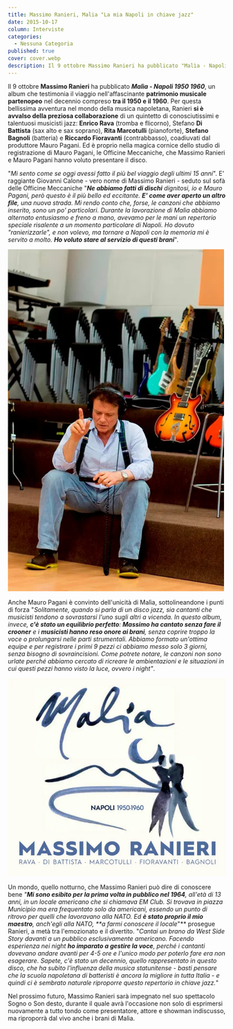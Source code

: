 ```yaml
---
title: Massimo Ranieri, Malia "La mia Napoli in chiave jazz"
date: 2015-10-17
column: Interviste
categories:
  - Nessuna Categoria
published: true
cover: cover.webp
description: Il 9 ottobre Massimo Ranieri ha pubblicato "Malìa - Napoli 1950 1960", un album che testimonia il viaggio nell'affascinante patrimonio musicale partenopeo nel decennio compreso tra il 1950 e il 1960.
---
```

Il 9 ottobre **Massimo Ranieri** ha pubblicato **_Malìa - Napoli 1950 1960_**, un album che testimonia il viaggio nell'affascinante **patrimonio musicale partenopeo** nel decennio compreso **tra il 1950 e il 1960**. Per questa bellissima avventura nel mondo della musica napoletana, Ranieri **si è avvalso della preziosa collaborazione** di un quintetto di conosciutissimi e talentuosi musicisti jazz: **Enrico Rava** (tromba e flicorno), Stefano **Di Battista** (sax alto e sax soprano), **Rita Marcotulli** (pianoforte), **Stefano Bagnoli** (batteria) e **Riccardo Fioravanti** (contrabbasso), coadiuvati dal produttore Mauro Pagani. Ed è proprio nella magica cornice dello studio di registrazione di Mauro Pagani, le Officine Meccaniche, che Massimo Ranieri e Mauro Pagani hanno voluto presentare il disco.

"_Mi sento come se oggi avessi fatto il più bel viaggio degli ultimi 15 anni_". E' raggiante Giovanni Calone - vero nome di Massimo Ranieri - seduto sul sofà delle Officine Meccaniche "_**Ne abbiamo fatti di dischi** dignitosi, io e Mauro Pagani, però questo è il più bello ed eccitante. **E' come aver aperto un altro file**, una nuova strada. Mi rendo conto che, forse, le canzoni che abbiamo inserito, sono un po' particolari. Durante la lavorazione di Malìa abbiamo alternato entusiasmo e freno a mano, avevamo per le mani un repertorio speciale risalente a un momento particolare di Napoli. Ho dovuto "ranierizzarle", e non volevo, ma tornare a Napoli con la memoria mi è servito a molto. **Ho voluto stare al servizio di questi brani**_".

![Immagine](./Massimo-Ranieri-ph_-marco-piraccini.webp)

Anche Mauro Pagani è convinto dell'unicità di Malìa, sottolineandone i punti di forza "_Solitamente, quando si parla di un disco jazz, sia cantanti che musicisti tendono a sovrastarsi l'uno sugli altri a vicenda. In questo album, invece, **c'è stato un equilibrio perfetto**: **Massimo ha cantato senza fare il crooner** e i **musicisti hanno reso onore ai brani**, senza coprire troppo la voce o prolungarsi nelle parti strumentali. Abbiamo formato un'ottima equipe e per registrare i primi 9 pezzi ci abbiamo messo solo 3 giorni, senza bisogno di sovraincisioni. Come potrete notare, le canzoni non sono urlate perché abbiamo cercato di ricreare le ambientazioni e le situazioni in cui questi pezzi hanno visto la luce, ovvero i night"_.

![Immagine](./Ranieri-cover.webp)

Un mondo, quello notturno, che Massimo Ranieri può dire di conoscere bene _"**Mi sono esibito per la prima volta in pubblico nel 1964**, all'età di 13 anni, in un locale americano che si chiamava EM Club. Si trovava in piazza Municipio ma era frequentato solo da americani, essendo un punto di ritrovo per quelli che lavoravano alla NATO. Ed **è stato proprio il mio maestro**, anch'egli alla NATO, **a farmi conoscere il locale_"** prosegue Ranieri, a metà tra l'emozionato e il divertito. "_Cantai un brano da West Side Story davanti a un pubblico esclusivamente americano. Facendo esperienza nei night **ho imparato a gestire la voce**, perché i cantanti dovevano andare avanti per 4-5 ore e l'unico modo per poterlo fare era non esagerare. Sapete, c'è stato un decennio, quello rappresentato in questo disco, che ha subìto l'influenza della musica statunitense - basti pensare che la scuola napoletana di batteristi è ancora la migliore in tutta Italia - e quindi ci è sembrato naturale riproporre questo repertorio in chiave jazz._"

Nel prossimo futuro, Massimo Ranieri sarà impegnato nel suo spettacolo Sogno o Son desto, durante il quale avrà l'occasione non solo di esprimersi nuovamente a tutto tondo come presentatore, attore e showman indiscusso, ma riproporrà dal vivo anche i brani di Malìa.

